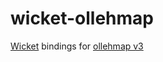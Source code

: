wicket-ollehmap
===============

[Wicket](https://github.com/arthur-e/Wicket) bindings for [ollehmap v3](https://openapi.olleh.com/introapi/retrieveIntroPkg.do?m1Id=M100&m2Id=OLMAP&m3Id=PKG1000037)
